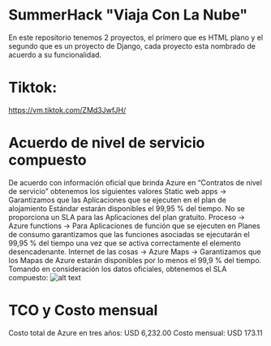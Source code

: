 # SummerHack "Viaja Con La Nube"
En este repositorio tenemos 2 proyectos, el primero que es HTML plano y el segundo que es un proyecto de Django, cada proyecto esta nombrado de acuerdo a su funcionalidad.

# Tiktok: 
https://vm.tiktok.com/ZMd3JwfJH/

# Acuerdo de nivel de servicio compuesto
De acuerdo con información oficial que brinda Azure en “Contratos de nivel de servicio” obtenemos los siguientes valores
Static web apps -> Garantizamos que las Aplicaciones que se ejecuten en el plan de alojamiento Estándar estarán disponibles el 99,95 % del tiempo. No se proporciona un SLA para las Aplicaciones del plan gratuito.
Proceso -> Azure functions -> Para Aplicaciones de función que se ejecuten en Planes de consumo garantizamos que las funciones asociadas se ejecutarán el 99,95 % del tiempo una vez que se activa correctamente el elemento desencadenante.
Internet de las cosas -> Azure Maps -> Garantizamos que los Mapas de Azure estarán disponibles por lo menos el 99,9 % del tiempo.
Tomando en consideración los datos oficiales, obtenemos el SLA compuesto:
![alt text](https://github.com/quiqueboy/SummerHack/blob/main/Documentaci%C3%B3n/SLA%20Compuesto.png)
 
# TCO y Costo mensual
Costo total de Azure en tres años: USD 6,232.00
Costo mensual: USD 173.11

